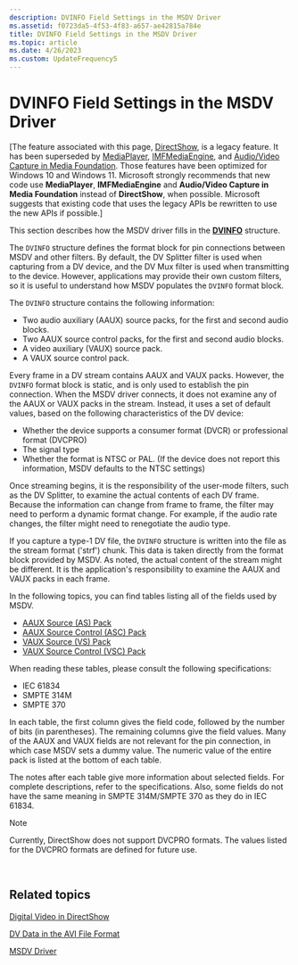 ```yaml
---
description: DVINFO Field Settings in the MSDV Driver
ms.assetid: f0723da5-4f53-4f83-a657-ae42815a784e
title: DVINFO Field Settings in the MSDV Driver
ms.topic: article
ms.date: 4/26/2023
ms.custom: UpdateFrequency5
---
```


# DVINFO Field Settings in the MSDV Driver

\[The feature associated with this page, [DirectShow](/windows/win32/directshow/directshow), is a legacy feature. It has been superseded by [MediaPlayer](/uwp/api/Windows.Media.Playback.MediaPlayer), [IMFMediaEngine](/windows/win32/api/mfmediaengine/nn-mfmediaengine-imfmediaengine), and [Audio/Video Capture in Media Foundation](windows/win32/medfound/audio-video-capture-in-media-foundation). Those features have been optimized for Windows 10 and Windows 11. Microsoft strongly recommends that new code use **MediaPlayer**, **IMFMediaEngine** and **Audio/Video Capture in Media Foundation** instead of **DirectShow**, when possible. Microsoft suggests that existing code that uses the legacy APIs be rewritten to use the new APIs if possible.\]

This section describes how the MSDV driver fills in the [**DVINFO**](/windows/desktop/api/strmif/ns-strmif-dvinfo) structure.

The `DVINFO` structure defines the format block for pin connections between MSDV and other filters. By default, the DV Splitter filter is used when capturing from a DV device, and the DV Mux filter is used when transmitting to the device. However, applications may provide their own custom filters, so it is useful to understand how MSDV populates the `DVINFO` format block.

The `DVINFO` structure contains the following information:

-   Two audio auxiliary (AAUX) source packs, for the first and second audio blocks.
-   Two AAUX source control packs, for the first and second audio blocks.
-   A video auxiliary (VAUX) source pack.
-   A VAUX source control pack.

Every frame in a DV stream contains AAUX and VAUX packs. However, the `DVINFO` format block is static, and is only used to establish the pin connection. When the MSDV driver connects, it does not examine any of the AAUX or VAUX packs in the stream. Instead, it uses a set of default values, based on the following characteristics of the DV device:

-   Whether the device supports a consumer format (DVCR) or professional format (DVCPRO)
-   The signal type
-   Whether the format is NTSC or PAL. (If the device does not report this information, MSDV defaults to the NTSC settings)

Once streaming begins, it is the responsibility of the user-mode filters, such as the DV Splitter, to examine the actual contents of each DV frame. Because the information can change from frame to frame, the filter may need to perform a dynamic format change. For example, if the audio rate changes, the filter might need to renegotiate the audio type.

If you capture a type-1 DV file, the `DVINFO` structure is written into the file as the stream format ('strf') chunk. This data is taken directly from the format block provided by MSDV. As noted, the actual content of the stream might be different. It is the application's responsibility to examine the AAUX and VAUX packs in each frame.

In the following topics, you can find tables listing all of the fields used by MSDV.

-   [AAUX Source (AS) Pack](aaux-source--as--pack.md)
-   [AAUX Source Control (ASC) Pack](aaux-source-control--asc--pack.md)
-   [VAUX Source (VS) Pack](vaux-source--vs--pack.md)
-   [VAUX Source Control (VSC) Pack](vaux-source-control--vsc--pack.md)

When reading these tables, please consult the following specifications:

-   IEC 61834
-   SMPTE 314M
-   SMPTE 370

In each table, the first column gives the field code, followed by the number of bits (in parentheses). The remaining columns give the field values. Many of the AAUX and VAUX fields are not relevant for the pin connection, in which case MSDV sets a dummy value. The numeric value of the entire pack is listed at the bottom of each table.

The notes after each table give more information about selected fields. For complete descriptions, refer to the specifications. Also, some fields do not have the same meaning in SMPTE 314M/SMPTE 370 as they do in IEC 61834.

> [!Note]  
> Currently, DirectShow does not support DVCPRO formats. The values listed for the DVCPRO formats are defined for future use.

 

## Related topics

<dl> <dt>

[Digital Video in DirectShow](digital-video-in-directshow.md)
</dt> <dt>

[DV Data in the AVI File Format](dv-data-in-the-avi-file-format.md)
</dt> <dt>

[MSDV Driver](msdv-driver.md)
</dt> </dl>

 

 




